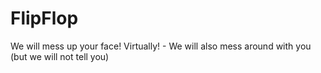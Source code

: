 # FlipFlop

We will mess up your face! Virtually! - We will also mess around with you (but we will not tell you)

